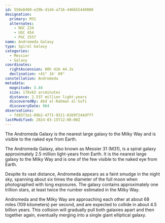 ```yaml
---
id: 550e8400-e29b-41d4-a716-446655440000
designation:
  primary: M31
  alternates:
    - NGC 224
    - UGC 454
    - PGC 2557
name: Andromeda Galaxy
type: Spiral Galaxy
categories:
  - Messier
  - Galaxy
coordinates:
  rightAscension: 00h 42m 44.3s
  declination: +41° 16' 09"
constellation: Andromeda  
metadata:
  magnitude: 3.44
  size: 178x63 arcminutes
  distance: 2.537 million light-years
  discoveredBy: Abd al-Rahman al-Sufi
  discoveryDate: 964
observations:
  - fd85f3a1-89b2-4771-9311-0269f244dfff
lastModified: 2024-03-15T12:00:00Z
---
```

The Andromeda Galaxy is the nearest large galaxy to the Milky Way and is visible to the naked eye from Earth.

The Andromeda Galaxy, also known as Messier 31 (M31), is a spiral galaxy approximately 2.5 million light-years from Earth. It is the nearest large galaxy to the Milky Way and is one of the few visible to the naked eye from Earth.

Despite its vast distance, Andromeda appears as a faint smudge in the night sky, spanning about six times the diameter of the full moon when photographed with long exposures. The galaxy contains approximately one trillion stars, at least twice the number estimated in the Milky Way.

Andromeda and the Milky Way are approaching each other at about 68 miles (109 kilometers) per second, and are expected to collide in about 4.5 billion years. This collision will gradually pull both galaxies apart and then together again, eventually merging into a single giant elliptical galaxy.